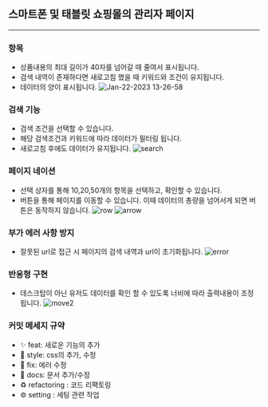 ## 스마트폰 및 태블릿 쇼핑몰의 관리자 페이지

<hr>

### 항목

- 상품내용의 최대 길이가 40자를 넘어갈 때 줄여서 표시됩니다.
- 검색 내역이 존재하다면 새로고침 했을 때 키워드와 조건이 유지됩니다.
- 데이터의 양이 표시됩니다.
  ![Jan-22-2023 13-26-58](https://user-images.githubusercontent.com/104412610/213900929-43612b3f-41ab-492b-ac68-77eb9f809964.gif)

### 검색 기능

- 검색 조건을 선택할 수 있습니다.
- 해당 검색조건과 키워드에 따라 데이터가 필터링 됩니다.
- 새로고침 후에도 데이터가 유지됩니다.
  ![search](https://user-images.githubusercontent.com/104412610/213900936-7c5669fa-08c0-41a9-b239-d69577fc8d00.gif)

### 페이지 네이션

- 선택 상자를 통해 10,20,50개의 항목을 선택하고, 확인할 수 있습니다.
- 버튼을 통해 페이지를 이동할 수 있습니다. 이때 데이터의 총량을 넘어서게 되면 버튼은 동작하지 않습니다.
  ![row](https://user-images.githubusercontent.com/104412610/213900935-f685a9ef-0046-4d5a-8db4-10d6e06494b4.gif)
  ![arrow](https://user-images.githubusercontent.com/104412610/213900927-52483143-dae9-4aef-9266-dc7714cee1bd.gif)

### 부가 에러 사항 방지

- 잘못된 url로 접근 시 페이지의 검색 내역과 url이 초기화됩니다.
  ![error](https://user-images.githubusercontent.com/104412610/213900928-b209ef91-f810-4639-b4cb-152981f8dbac.gif)

### 반응형 구현

- 데스크탑이 아닌 유저도 데이터를 확인 할 수 있도록 너비에 따라 출력내용이 조정됩니다.
  ![move2](https://user-images.githubusercontent.com/104412610/213901004-0f04759c-d84f-4435-b47a-f677797dd6f1.gif)

### 커밋 메세지 규약

- ✨ feat: 새로운 기능의 추가
- 🎨 style: css의 추가, 수정
- 🐛 fix: 에러 수정
- 📝 docs: 문서 추가/수정
- ♻️ refactoring : 코드 리팩토링
- ⚙️ setting : 세팅 관련 작업
